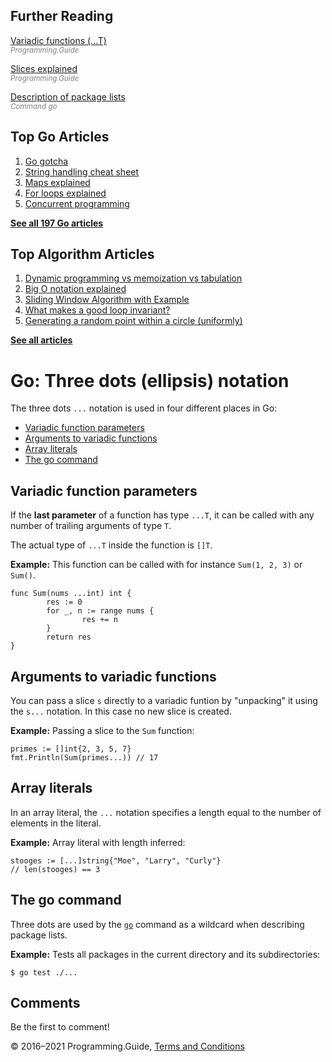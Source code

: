 <span class="underline"></span>

<span class="underline"></span>

Further Reading
---------------

[Variadic functions (...T)](variadic-function.html)  
<span style="color: grey; font-style: italic; font-size: smaller">Programming.Guide</span>

[Slices explained](slices-explained.html)  
<span style="color: grey; font-style: italic; font-size: smaller">Programming.Guide</span>

[Description of package lists](https://golang.org/cmd/go/#hdr-Description_of_package_lists)  
<span style="color: grey; font-style: italic; font-size: smaller">Command go</span>

Top Go Articles
---------------

1.  [Go gotcha](go-gotcha.html)
2.  [String handling cheat sheet](string-functions-reference-cheat-sheet.html)
3.  [Maps explained](maps-explained.html)
4.  [For loops explained](for-loop.html)
5.  [Concurrent programming](go-concurrency-tutorial.html)

[**See all 197 Go articles**](index.html)

<span class="underline"></span>

Top Algorithm Articles
----------------------

1.  [Dynamic programming vs memoization vs tabulation](../dynamic-programming-vs-memoization-vs-tabulation.html)
2.  [Big O notation explained](../big-o-notation-explained.html)
3.  [Sliding Window Algorithm with Example](../sliding-window-example.html)
4.  [What makes a good loop invariant?](../what-makes-a-good-loop-invariant.html)
5.  [Generating a random point within a circle (uniformly)](../random-point-within-circle.html)

[**See all articles**](../index.html)

Go: Three dots (ellipsis) notation
==================================

The three dots `...` notation is used in four different places in Go:

-   [Variadic function parameters](three-dots-ellipsis.html#variadic-function-parameters)
-   [Arguments to variadic functions](three-dots-ellipsis.html#arguments-to-variadic-functions)
-   [Array literals](three-dots-ellipsis.html#array-literals)
-   [The go command](three-dots-ellipsis.html#the-go-command)

Variadic function parameters
----------------------------

If the **last parameter** of a function has type `...T`, it can be called with any number of trailing arguments of type `T`.

The actual type of `...T` inside the function is `[]T`.

**Example:** This function can be called with for instance `Sum(1, 2, 3)` or `Sum()`.

    func Sum(nums ...int) int {
            res := 0
            for _, n := range nums {
                    res += n
            }
            return res
    }

Arguments to variadic functions
-------------------------------

You can pass a slice `s` directly to a variadic funtion by "unpacking" it using the `s...` notation. In this case no new slice is created.

**Example:** Passing a slice to the `Sum` function:

    primes := []int{2, 3, 5, 7}
    fmt.Println(Sum(primes...)) // 17

Array literals
--------------

In an array literal, the `...` notation specifies a length equal to the number of elements in the literal.

**Example:** Array literal with length inferred:

    stooges := [...]string{"Moe", "Larry", "Curly"}
    // len(stooges) == 3

The go command
--------------

Three dots are used by the [`go`](https://golang.org/cmd/go/) command as a wildcard when describing package lists.

**Example:** Tests all packages in the current directory and its subdirectories:

    $ go test ./...

Comments
--------

Be the first to comment!

© 2016–2021 Programming.Guide, [Terms and Conditions](../terms-and-conditions.html)
